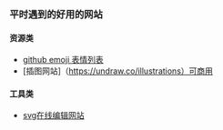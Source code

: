 ### 平时遇到的好用的网站

#### 资源类
* [github emoji 表情列表](https://www.cnblogs.com/takeurhand/p/6940135.html)
* [插图网站]（https://undraw.co/illustrations）可商用

#### 工具类
* [svg在线编辑网站](https://www.zhangxinxu.com/sp/svg/)